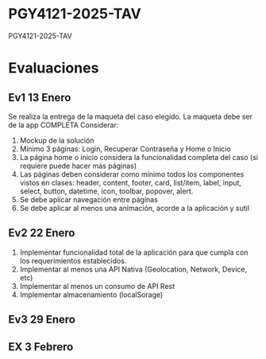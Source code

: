 # PGY4121-2025-TAV
PGY4121-2025-TAV

# Evaluaciones
## Ev1 13 Enero
Se realiza la entrega de la maqueta del caso elegido.
La maqueta debe ser de la app COMPLETA
Considerar:
1. Mockup de la solución 
2. Mínimo 3 páginas: Login, Recuperar Contraseña y Home o Inicio
3. La página home o inicio considera la funcionalidad completa del caso (si requiere puede hacer más páginas)
4. Las páginas deben considerar como mínimo todos los componentes vistos en clases: header, content, footer, card, list/item, label, input, select, button, datetime, icon, toolbar, popover, alert.
5. Se debe aplicar navegación entre páginas
6. Se debe aplicar al menos una animación, acorde a la aplicación y sutil
## Ev2 22 Enero
1. Implementar funcionalidad total de la aplicación para que cumpla con los requerimientos establecidos.
2. Implementar al menos una API Nativa (Geolocation, Network, Device, etc)
3. Implementar al menos un consumo de API Rest
4. Implementar almacenamiento (localSorage)
## Ev3 29 Enero
## EX 3 Febrero
